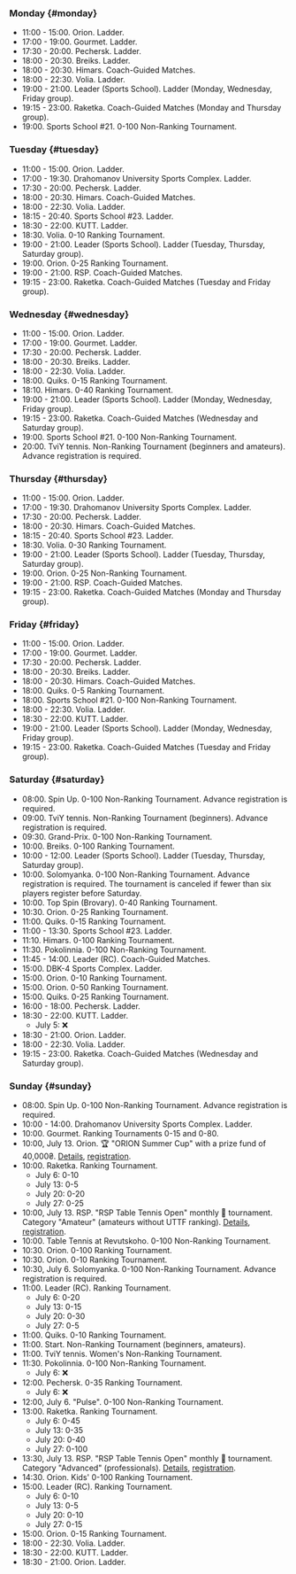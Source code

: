 ﻿
[//]: # (Use 🏆 for ranking events, 🏅 for non-ranking events, ❌ for canceled events)

### Monday {#monday}

* 11:00 - 15:00. Orion. Ladder.
* 17:00 - 19:00. Gourmet. Ladder.
* 17:30 - 20:00. Pechersk. Ladder.
* 18:00 - 20:30. Breiks. Ladder.
* 18:00 - 20:30. Himars. Coach-Guided Matches.
* 18:00 - 22:30. Volia. Ladder.
* 19:00 - 21:00. Leader (Sports School). Ladder (Monday, Wednesday, Friday group).
* 19:15 - 23:00. Raketka. Coach-Guided Matches (Monday and Thursday group).
* 19:00. Sports School #21. 0-100 Non-Ranking Tournament.

### Tuesday {#tuesday}

* 11:00 - 15:00. Orion. Ladder.
* 17:00 - 19:30. Drahomanov University Sports Complex. Ladder.
* 17:30 - 20:00. Pechersk. Ladder.
* 18:00 - 20:30. Himars. Coach-Guided Matches.
* 18:00 - 22:30. Volia. Ladder.
* 18:15 - 20:40. Sports School #23. Ladder.
* 18:30 - 22:00. KUTT. Ladder.
* 18:30. Volia. 0-10 Ranking Tournament.
* 19:00 - 21:00. Leader (Sports School). Ladder (Tuesday, Thursday, Saturday group).
* 19:00. Orion. 0-25 Ranking Tournament.
* 19:00 - 21:00. RSP. Coach-Guided Matches.
* 19:15 - 23:00. Raketka. Coach-Guided Matches (Tuesday and Friday group).

### Wednesday {#wednesday}

* 11:00 - 15:00. Orion. Ladder.
* 17:00 - 19:00. Gourmet. Ladder.
* 17:30 - 20:00. Pechersk. Ladder.
* 18:00 - 20:30. Breiks. Ladder.
* 18:00 - 22:30. Volia. Ladder.
* 18:00. Quiks. 0-15 Ranking Tournament.
* 18:10. Himars. 0-40 Ranking Tournament.
* 19:00 - 21:00. Leader (Sports School). Ladder (Monday, Wednesday, Friday group).
* 19:15 - 23:00. Raketka. Coach-Guided Matches (Wednesday and Saturday group).
* 19:00. Sports School #21. 0-100 Non-Ranking Tournament.
* 20:00. TviY tennis. Non-Ranking Tournament (beginners and amateurs). Advance registration is required.

### Thursday {#thursday}

* 11:00 - 15:00. Orion. Ladder.
* 17:00 - 19:30. Drahomanov University Sports Complex. Ladder.
* 17:30 - 20:00. Pechersk. Ladder.
* 18:00 - 20:30. Himars. Coach-Guided Matches.
* 18:15 - 20:40. Sports School #23. Ladder.
* 18:30. Volia. 0-30 Ranking Tournament.
* 19:00 - 21:00. Leader (Sports School). Ladder (Tuesday, Thursday, Saturday group).
* 19:00. Orion. 0-25 Non-Ranking Tournament.
* 19:00 - 21:00. RSP. Coach-Guided Matches.
* 19:15 - 23:00. Raketka. Coach-Guided Matches (Monday and Thursday group).

### Friday {#friday}

* 11:00 - 15:00. Orion. Ladder.
* 17:00 - 19:00. Gourmet. Ladder.
* 17:30 - 20:00. Pechersk. Ladder.
* 18:00 - 20:30. Breiks. Ladder.
* 18:00 - 20:30. Himars. Coach-Guided Matches.
* 18:00. Quiks. 0-5 Ranking Tournament.
* 18:00. Sports School #21. 0-100 Non-Ranking Tournament.
* 18:00 - 22:30. Volia. Ladder.
* 18:30 - 22:00. KUTT. Ladder.
* 19:00 - 21:00. Leader (Sports School). Ladder (Monday, Wednesday, Friday group).
* 19:15 - 23:00. Raketka. Coach-Guided Matches (Tuesday and Friday group).

### Saturday {#saturday}

* 08:00. Spin Up. 0-100 Non-Ranking Tournament. Advance registration is required.
* 09:00. TviY tennis. Non-Ranking Tournament (beginners). Advance registration is required.
* 09:30. Grand-Prix. 0-100 Non-Ranking Tournament.
* 10:00. Breiks. 0-100 Ranking Tournament.
* 10:00 - 12:00. Leader (Sports School). Ladder (Tuesday, Thursday, Saturday group).
* 10:00. Solomyanka. 0-100 Non-Ranking Tournament. Advance registration is required. The tournament is canceled if fewer than six players register before Saturday.
* 10:00. Top Spin (Brovary). 0-40 Ranking Tournament.
* 10:30. Orion. 0-25 Ranking Tournament.
* 11:00. Quiks. 0-15 Ranking Tournament.
* 11:00 - 13:30. Sports School #23. Ladder.
* 11:10. Himars. 0-100 Ranking Tournament.
* 11:30. Pokolinnia. 0-100 Non-Ranking Tournament.
* 11:45 - 14:00. Leader (RC). Coach-Guided Matches.
* 15:00. DBK-4 Sports Complex. Ladder.
* 15:00. Orion. 0-10 Ranking Tournament.
* 15:00. Orion. 0-50 Ranking Tournament.
* 15:00. Quiks. 0-25 Ranking Tournament.
* 16:00 - 18:00. Pechersk. Ladder.
* 18:30 - 22:00. KUTT. Ladder.
  * July 5: ❌
* 18:30 - 21:00. Orion. Ladder.
* 18:00 - 22:30. Volia. Ladder.
* 19:15 - 23:00. Raketka. Coach-Guided Matches (Wednesday and Saturday group).

### Sunday {#sunday}

* 08:00. Spin Up. 0-100 Non-Ranking Tournament. Advance registration is required.
* 10:00 - 14:00. Drahomanov University Sports Complex. Ladder.
* 10:00. Gourmet. Ranking Tournaments 0-15 and 0-80.
* 10:00, July 13. Orion. 🏆 "ORION Summer Cup" with a prize fund of 40,000₴. [Details](https://t.me/chatorion/21155), [registration](https://forms.gle/myxj1Jx9yEUYTnQ76).
* 10:00. Raketka. Ranking Tournament.
  * July 6: 0-10
  * July 13: 0-5
  * July 20: 0-20
  * July 27: 0-25
* 10:00, July 13. RSP. "RSP Table Tennis Open" monthly 🏅 tournament. Category "Amateur" (amateurs without UTTF ranking). [Details](https://t.me/krsp_tt_tour/600), [registration](https://forms.gle/4k2uKjqEUrnbioum7).
* 10:00. Table Tennis at Revutskoho. 0-100 Non-Ranking Tournament.
* 10:30. Orion. 0-100 Ranking Tournament.
* 10:30. Orion. 0-10 Ranking Tournament.
* 10:30, July 6. Solomyanka. 0-100 Non-Ranking Tournament. Advance registration is required.
* 11:00. Leader (RC). Ranking Tournament.
  * July 6: 0-20
  * July 13: 0-15
  * July 20: 0-30
  * July 27: 0-5
* 11:00. Quiks. 0-10 Ranking Tournament.
* 11:00. Start. Non-Ranking Tournament (beginners, amateurs).
* 11:00. TviY tennis. Women's Non-Ranking Tournament.
* 11:30. Pokolinnia. 0-100 Non-Ranking Tournament.
  * July 6: ❌
* 12:00. Pechersk. 0-35 Ranking Tournament.
  * July 6: ❌
* 12:00, July 6. "Pulse". 0-100 Non-Ranking Tournament.
* 13:00. Raketka. Ranking Tournament.
  * July 6: 0-45
  * July 13: 0-35
  * July 20: 0-40
  * July 27: 0-100
* 13:30, July 13. RSP. "RSP Table Tennis Open" monthly 🏅 tournament. Category "Advanced" (professionals). [Details](https://t.me/krsp_tt_tour/600), [registration](https://forms.gle/4k2uKjqEUrnbioum7).
* 14:30. Orion. Kids' 0-100 Ranking Tournament.
* 15:00. Leader (RC). Ranking Tournament.
  * July 6: 0-10
  * July 13: 0-5
  * July 20: 0-10
  * July 27: 0-15
* 15:00. Orion. 0-15 Ranking Tournament.
* 18:00 - 22:30. Volia. Ladder.
* 18:30 - 22:00. KUTT. Ladder.
* 18:30 - 21:00. Orion. Ladder.
